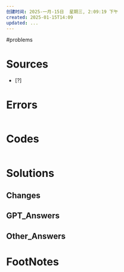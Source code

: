 ```yaml
---
创建时间: 2025-一月-15日  星期三, 2:09:19 下午
created: 2025-01-15T14:09
updated: ...
---
```

#problems 

# Sources

- [?] 


# Errors
```bash

```

# Codes

```python

```

# Solutions


## Changes


## GPT_Answers


## Other_Answers


# FootNotes

